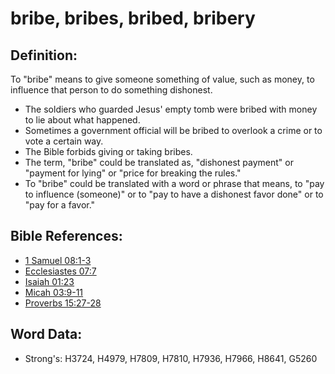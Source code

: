 # bribe, bribes, bribed, bribery #

## Definition: ##

To "bribe" means to give someone something of value, such as money, to influence that person to do something dishonest.

* The soldiers who guarded Jesus' empty tomb were bribed with money to lie about what happened.
* Sometimes a government official will be bribed to overlook a crime or to vote a certain way.
* The Bible forbids giving or taking bribes.
* The term, "bribe" could be translated as, "dishonest payment" or "payment for lying" or "price for breaking the rules."
* To "bribe" could be translated with a word or phrase that means, to "pay to influence (someone)" or to "pay to have a dishonest favor done" or to "pay for a favor."

## Bible References: ##

* [1 Samuel 08:1-3](rc://en/tn/help/1sa/08/01)
* [Ecclesiastes 07:7](rc://en/tn/help/ecc/07/07)
* [Isaiah 01:23](rc://en/tn/help/isa/01/23)
* [Micah 03:9-11](rc://en/tn/help/mic/03/09)
* [Proverbs 15:27-28](rc://en/tn/help/pro/15/27)

## Word Data: ##

* Strong's: H3724, H4979, H7809, H7810, H7936, H7966, H8641, G5260
